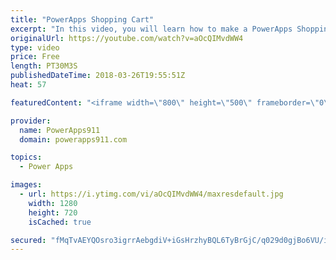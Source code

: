 ```yaml
---
title: "PowerApps Shopping Cart"
excerpt: "In this video, you will learn how to make a PowerApps Shopping Cart app. Not because you want to sell books but because it gives us the opportunity to explore some different behaviors and capabilities of PowerApps. Including:  * Collections * Forms * Text function for formatting currency * Collect function"
originalUrl: https://youtube.com/watch?v=aOcQIMvdWW4
type: video
price: Free
length: PT30M3S
publishedDateTime: 2018-03-26T19:55:51Z
heat: 57

featuredContent: "<iframe width=\"800\" height=\"500\" frameborder=\"0\" src=\"https://www.youtube.com/embed/aOcQIMvdWW4\" allow=\"accelerometer; autoplay; encrypted-media; gyroscope; picture-in-picture\" allowfullscreen></iframe>"

provider:
  name: PowerApps911
  domain: powerapps911.com

topics:
  - Power Apps

images:
  - url: https://i.ytimg.com/vi/aOcQIMvdWW4/maxresdefault.jpg
    width: 1280
    height: 720
    isCached: true

secured: "fMqTvAEYQOsro3igrrAebgdiV+iGsHrzhyBQL6TyBrGjC/q029d0gjBo6VU/iufHcUNWu/pjVH3fLj6nhDs2P1hLBnsu5/Gt95C/esKA6JHww0cYo4QMTuQRd9c3b4/WUOHrs5f3upGQZvNx8tcOIteGMH5g0uGZB7gKcnF38HL8HPMnNAtddWfPO37gHNdd6438g6Tpkbgneb7BjSniKY6huFKGQlFc2c6xpHnrk8VRMBiKzlWkm6TVDxGqhEwB4a5/ukDd8Irzi53aMBPo2e8y5dEzTEr2ZfuurAnLRiIBzLDJ+o5vZJXJFd3VlSMPEx/rQCFOEyN3DSjpb2Z5HKiIyx+0FiP7YaMCIoou84XV4iTHMZvGy34QNj9hwsTt/8du6Rq96PP6e58UohGsx7qVQ8sRq9vR5Vft/NRIULE=;v5Y1MMUToLGKO9ds2j2rKA=="
---
```



